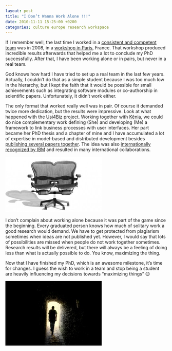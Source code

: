 ```yaml
---
layout: post
title: "I Don’t Wanna Work Alone !!!"
date: 2010-11-11 15:25:00 +0200
categories: culture europe research workspace
---
```


If I remember well, the last time I worked in a [consistent and competent team](/2008/08/enterface08-workshop-finished.html) was in 2008, in a [workshop in Paris](/2008/08/the-enterface-workshop.html), France. That workshop produced incredible results afterwards that helped me a lot to conclude my PhD successfully. After that, I have been working alone or in pairs, but never in a real team.

God knows how hard I have tried to set up a real team in the last few years. Actually, I couldn’t do that as a simple student because I was too much low in the hierarchy, but I kept the faith that it would be possible for small achievements such as integrating software modules or co-authorship in scientific papers. Unfortunately, it didn’t work either.

The only format that worked really well was in pair. Of course it demanded twice more dedication, but the results were impressive. Look at what happened with the [Usi4Biz](http://www.usi4biz.com/) project. Working together with [Kênia](http://www.usi4biz.com/kenia), we could do nice complementary work defining (She) and developing (Me) a framework to link business processes with user interfaces. Her part became her PhD thesis and a chapter of mine and I have accumulated a lot of expertise in model-based and distributed development besides [publishing several papers together](http://usi4biz.com/research/). The idea was also [internationally recognized by IBM](http://usi4biz.com/2009/11/15/presentation-at-ibm-forum-brussels/) and resulted in many international collaborations.

![pair-300x172.jpg](/images/posts/pair-300x172.jpg)

I don’t complain about working alone because it was part of the game since the beginning. Every graduated person knows how much of solitary work a good research would demand. We have to get protected from plagiarism sometimes when ideas are not published yet. However, I would say that lots of possibilities are missed when people do not work together sometimes. Research results will be delivered, but there will always be a feeling of doing less than what is actually possible to do. You know, maximizing the thing.

Now that I have finished my PhD, which is an awesome milestone, it’s time for changes. I guess the wish to work in a team and stop being a student are heavily influencing my decisions towards “maximizing things” 😉

![DSC00961-300x201.jpg](/images/posts/DSC00961-300x201.jpg)
